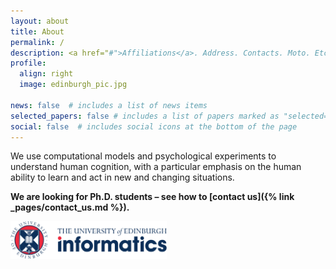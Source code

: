```yaml
---
layout: about
title: About
permalink: /
description: <a href="#">Affiliations</a>. Address. Contacts. Moto. Etc.
profile:
  align: right
  image: edinburgh_pic.jpg

news: false  # includes a list of news items
selected_papers: false # includes a list of papers marked as "selected={true}"
social: false  # includes social icons at the bottom of the page
---
```


We use computational models and psychological experiments to understand human cognition, with a particular emphasis on the human ability to learn and act in new and changing situations.



**We are looking for Ph.D. students – see how to [contact us]({% link _pages/contact_us.md %}).**


<p class="aligncenter">
    <img src="/assets/img/InformaticsUni_CMYK.svg" alt="Logo" class="center" width="250" height="auto" />
</p>



